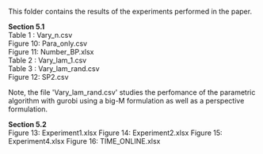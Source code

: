 This folder contains the results of the experiments performed in the paper.

**Section 5.1** <br />
Table 1  : Vary_n.csv <br />
Figure 10: Para_only.csv <br />
Figure 11: Number_BP.xlsx <br />
Table 2  : Vary_lam_1.csv <br />
Table 3  : Vary_lam_rand.csv <br />
Figure 12: SP2.csv

Note, the file 'Vary_lam_rand.csv' studies the perfomance of the parametric algorithm with gurobi using a big-M formulation as well as a perspective formulation. 


**Section 5.2** <br />
Figure 13: Experiment1.xlsx
Figure 14: Experiment2.xlsx
Figure 15: Experiment4.xlsx
Figure 16: TIME_ONLINE.xlsx
